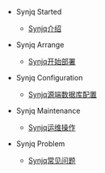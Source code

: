 - Synjq Started
  - [Synjq介绍](README.md)

- Synjq Arrange
  - [Synjq开始部署](Synjq开始部署.md)
  
- Synjq Configuration
  - [Synjq源端数据库配置](Synjq-database.md)

 
- Synjq Maintenance 
  - [Synjq运维操作](synjq-maintenance.md)

- Synjq Problem
  - [Synjq常见问题](Synjq-problem.md)
    